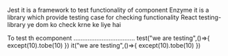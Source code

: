 Jest 
  it is a framework to test functionality of component
Enzyme
   it is a library which provide testing case for checking functionality
React testing-library 
    ye dom ko check krne ke liye hai

  To test th ecomponent
    ...................................
    test("we are testing",()=>{
      except(10).tobe(10)
    })
    it("we are testing",()=>{
      except(10).tobe(10)
    })
